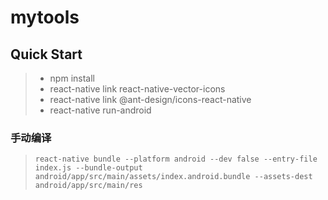 # mytools

## Quick Start
> * npm install
> * react-native link react-native-vector-icons
> * react-native link @ant-design/icons-react-native
> * react-native run-android

### 手动编译
> ```react-native bundle --platform android --dev false --entry-file index.js --bundle-output android/app/src/main/assets/index.android.bundle --assets-dest android/app/src/main/res```